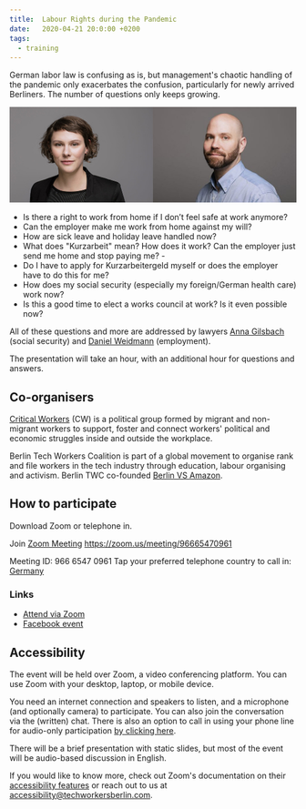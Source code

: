 ```yaml
---
title:  Labour Rights during the Pandemic
date:   2020-04-21 20:0:00 +0200
tags:
  - training
---
```



German labor law is confusing as is, but management's chaotic handling of the pandemic only exacerbates the confusion, particularly for newly arrived Berliners. The number of questions only keeps growing.

![Lawyers Gilsbach and Weidmann](/assets/img/gilsbach_und_weidmann.jpg)

- Is there a right to work from home if I don’t feel safe at work anymore?
- Can the employer make me work from home against my will?
- How are sick leave and holiday leave handled now?
- What does "Kurzarbeit" mean? How does it work? Can the employer just send me home and stop paying me? -
- Do I have to apply for Kurzarbeitergeld myself or does the employer have to do this for me?
- How does my social security (especially my foreign/German health care) work now?
- Is this a good time to elect a works council at work? Is it even possible now?

All of these questions and more are addressed by lawyers [Anna Gilsbach](https://dka-kanzlei.de/gilsbach.html) (social security) and [Daniel Weidmann](https://dka-kanzlei.de/weidmann.html) (employment).

The presentation will take an hour, with an additional hour for questions and answers.

## Co-organisers

[Critical Workers](https://criticalworkers.noblogs.org/) (CW) is a political group formed by migrant and non-migrant workers to support, foster and connect workers' political and economic struggles inside and outside the workplace.


Berlin Tech Workers Coalition is part of a global movement to organise rank and file workers in the tech industry through education, labour organising and activism. Berlin TWC co-founded [Berlin VS Amazon](https://www.berlinvsamazon.com/).

## How to participate

Download Zoom or telephone in.

Join [Zoom Meeting](https://zoom.us/meeting/96665470961) https://zoom.us/meeting/96665470961

Meeting ID: 966 6547 0961
Tap your preferred telephone country to call in: <a href="tel:+496950502596,,96665470961#">Germany</a>


### Links
- [Attend via Zoom](https://zoom.us/j/96665470961)
- [Facebook event](https://www.facebook.com/events/834413577071824/)

## Accessibility

The event will be held over Zoom, a video conferencing platform. You can use Zoom with your desktop, laptop, or mobile device.

You need an internet connection and speakers to listen, and a microphone (and optionally camera) to participate. You can also join the conversation via the (written) chat. There is also an option to call in using your phone line for audio-only participation <a href="tel:+496950502596,,96665470961#">by clicking here</a>.

There will be a brief presentation with static slides, but most of the event will be audio-based discussion in English.

If you would like to know more, check out Zoom's documentation on their [accessibility features](https://zoom.us/accessibility) or reach out to us at accessibility@techworkersberlin.com.
